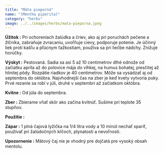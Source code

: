 ```yaml
---
title: "Mäta pieporná"
name: "(Mentha piperita)"
category: "herbs"
image: ../../images/herbs/mata-pieporna.jpeg
---
```


<strong>Úžitok :</strong> Pri ochoreniach žalúdka a čriev, ako aj pri poruchách pečene a žlčníka, zabraňuje zvracaniu, uvoľňuje cievy, podporuje potenie. Je účinný liek proti kašľu a pľúcnym ťažkostiam, používa sa pri liečbe nádchy. Znižuje horúčky.

<strong>Výskyt :</strong> Pestovaná. Sadia sa asi 5 až 10 centimetrov dlhé odnože od začiatku apríla až do polovice mája do vlhkej, na humus bohatej, piesčitej až hlinitej pôdy. Rozpätie riadkov je 40 centimetrov. Môže sa vysádzať aj od septembra do októbra. Najvhodnejší čas na zber je keď kvety vytvoria puky. Prvé rezanie sa robí v júli, druhé v septembri až začiatkom októbra.

<strong>Kvitne :</strong> Od júla do septembra.

<strong>Zber :</strong> Zbierame vňať skôr ako začína kvitnúť. Sušíme pri teplote 35 stupňov.

<strong>Použitie :</strong>

<strong>Zápar :</strong> 1 plná čajová lyžička na 1/4 litra vody a 10 minút nechať spariť, používať pri žalúdočných kŕčoch, plynatosti a nevoľnosti.

<strong>Upozornenie :</strong> Mätový čaj nie je vhodný pre dojčatá pre vysoký obsah mentolu.
